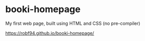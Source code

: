 # booki-homepage

My first web page, built using HTML and CSS (no pre-compiler)

https://robf94.github.io/booki-homepage/
